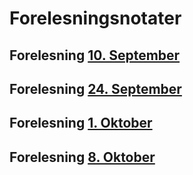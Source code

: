 # Forelesningsnotater

## Forelesning <a href="./10sep">10. September</a>

## Forelesning <a href="./24sep">24. September</a>

## Forelesning <a href="./1okt">1. Oktober</a>

## Forelesning <a href="./8okt">8. Oktober</a>
